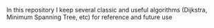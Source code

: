 In this repository I keep several classic and useful algorithms (Dijkstra, Minimum Spanning Tree, etc) for reference and future use
